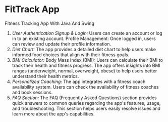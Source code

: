 # FitTrack App
Fitness Tracking App With Java And Swing 

1. *User Authentication Signup & Login:* Users can create an account or log in to an existing account.
Profile Management: Once logged in, users can review and update their profile information.
2. *Diet Chart:* The app provides a detailed diet chart to help users make informed food choices that align with their fitness goals.
3. *BMI Calculator:* Body Mass Index (BMI): Users can calculate their BMI to track their health and fitness progress.
The app offers insights into BMI ranges (underweight, normal, overweight, obese) to help users better understand their health metrics.
4. *Personalized Coaching:* The app integrates with a fitness coach availability system. Users can check the availability of fitness coaches and book sessions.
5. *FAQ Section:* The FAQ (Frequently Asked Questions) section provides quick answers to common queries regarding the app's features, usage, and troubleshooting.
This section helps users easily resolve issues and learn more about the app's capabilities.
